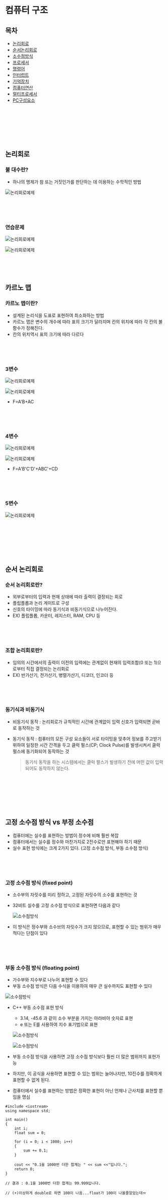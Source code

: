 # 컴퓨터 구조

## 목차
- [논리회로](#논리회로)
- [순서논리회로](#순서논리회로)
- [소수점방식](#소수점방식)
- [프로세서](#프로세서)
- [명령어](#명령어)
- [인터럽트](#인터럽트)
- [기억장치](#기억장치)
- [컴퓨터연산](#컴퓨터연산)
- [멀티프로세서](#멀티프로세서)
- [PC구성요소](#PC구성요소)

<br><br><br><br><br><br>

<div id="논리회로"></div>

## 논리회로

### 불 대수란?

- 하나의 명제가 참 또는 거짓인가를 판단하는 데 이용하는 수학적인 방법

![논리회로예제](./images/논리회로1.PNG)

<br><br><br>


### 연습문제


![논리회로예제](./images/논리회로2.PNG)



![논리회로예제](./images/논리회로3.PNG)

<br><br><br>

## 카르노 맵

### 카르노 맵이란?

- 설계된 논리식을 도표로 표현하여  최소화하는 방법
- 카르노 맵은 변수의 개수에 따라 표의 크기가 달라지며 칸의 위치에 따라 각 칸의 불 함수가 정해진다.
- 칸의 위치역시 표의 크기에 따라 다르다

<br><br><br>
### 3변수

![논리회로예제](./images/논리회로4.PNG)

![논리회로예제](./images/논리회로7.PNG)

- F=A'B+AC

<br><br><br>

### 4변수

![논리회로예제](./images/논리회로5.PNG)

![논리회로예제](./images/논리회로8.PNG)


- F=A'B'C'D'+ABC'+CD

<br><br><br>
### 5변수

![논리회로예제](./images/논리회로6.PNG)



<div id="순서논리회로"></div>

<br><br><br><br><br><br>
## 순서 논리회로

### 순서 논리회로란?
- 외부로부터의 입력과 현재 상태에 따라 출력이 결정되는 회로
- 플립플롭과 논리 게이트로 구성
- 신호의 타이밍에 따라 동기식과 비동기식으로 나누어진다.
- EX) 플립플롭, 카운터, 레지스터, RAM, CPU 등

<br><br><br>
### 조합 논리회로란?
- 임의의 시간에서의 출력이 이전의 입력에는 관계없이 현재의 입력조합(0 또는 1)으로부터 직접 결정되는 논리회로
- EX) 반가산기, 전가산기, 병렬가산기, 디코더, 인코더 등

<br><br><br>

### 동기식과 비동기식 

- 비동기식 동작 : 논리회로가 규칙적인 시간에 관계없이 입력 신호가 입력되면 곧바로 동작하는 것
- 동기식 동작 : 컴퓨터의 모든 구성 요소들이 서로 타이밍을 맞추어 정보를 주고받기 위하여 일정한 시간 간격을 두고 클럭 펄스(CP; Clock Pulse)를 발생시켜서 클럭 펄스에 동기화되어 동작하는 것

  > 동기식 동작을 하는 시스템에서는 클럭 펄스가 발생하기 전에 어떤 값이 입력되어도 동작하지 않는다.

<br><br><br><br><br><br>
  
  
<div id="소수점방식"></div>

## 고정 소수점 방식 vs 부정 소수점 

- 컴퓨터에는 실수를 표현하는 방법이 정수에 비해 훨씬 복잡
- 컴퓨터에서는 실수를 정수와 마찬가지로 2진수로만 표현해야 하기 때문
- 실수 표현 방식에는 크게 2가지 있다. (고정 소수점 방식, 부동 소수점 방식)

<br><br><br>
### 고정 소수점 방식 (fixed point)

- 소수부의 자릿수를 미리 정하고, 고정된 자릿수의 소수를 표현하는 것

- 32비트 실수를 고정 소수점 방식으로 표현하면 다음과 같다
  
  ![소수점방식](./images/소수점방식1.PNG)
  
- 이 방식은 정수부와 소수브의 자릿수가 크지 않으므로, 표현할 수 있는 범위가 매우 적다는 단점이 있다

<br><br><br>
### 부동 소수점 방식 (floating point)

- 가수부와 지수부로 나누어 표현할 수 있다
- 부동 소수점 방식은 다음 수식을 이용하여 매우 큰 실수까지도 표현할 수 있다

![소수점방식](./images/소수점방식2.PNG)


  - C++ 부동 소수점 표현 방식
  
    - 3.14, -45.6 과 같이 소수 부분을 가지는 아라비아 숫자료 표현
    - e 또는 E를 사용하여 지수 표기법으로 표현
    
    
    ![소수점방식](./images/소수점방식3.PNG)
    
    
    ![소수점방식](./images/소수점방식4.PNG)
    
    

- 부동 소수점 방식을 사용하면 고정 소수점 방식보다 훨씬 더 많은 범위까지 표현가능
- 하지만, 이 공식을 사용하면 표현할 수 있는 범위는 늘어나지만, 10진수를 정확하게 표현할 수 없게 된다.
- 컴퓨터에서 실수를 표현하는 방법은 정확한 표현이 아닌 언제나 근사치를 표현할 뿐임을 명심


```
#include <iostream>
using namespace std;

int main()
{
	int i;
	float sum = 0;
	
	for (i = 0; i < 1000; i++)
	{
		sum += 0.1;
	}
		
	cout << "0.1을 1000번 더한 합계는 " << sum <<"입니다.";
	return 0;
}

// 결과 : 0.1을 1000번 더한 합계는 99.999입니다.

// (+)이상하게 double로 하면 100이 나옴...float가 100이 나올줄알았는데ㅠ
```

<br><br><br><br><br><br>
<div id="중앙처리장치"></div>

## 중앙처리장치

### 중앙처리장치란?

- CPU (Central Processing Unit = 중앙처리장치)는 사람의 두뇌와 같이 컴퓨터 시스템에 부착된 모든 장치의 동작을 제어하고 명령을 실행하는 장치
- 중앙처리장치는 제어장치, 연산장치, 레지스터 그리고 이들을 연결하여 데이터를 전달하는 버스로 구성되어 있다.

<br><br><br>
### 제어장치란?

- 제어장치는 컴퓨터에 있는 모든 장치들의 동작을 지시하고 제어하는 장치
- ex) 제어장치는 명령 레지스터에서 읽어 들인 명령어를 해독하여 해당하는 장치에게 제어 신호를 보내 정확하게 수행하도록 지시한다.

<br><br><br>
### 연산장치란?

- 연산장치(ALU)는 제어장치의 명령에 따라 실제로 연산을 수행하는 장치
- 연산장치가 수행하는 연산에는 산술 연산, 논리 연산, 관계 연산, 이동(Shift) 등이 있다.

<br><br><br>
### 레지스터란?

- 레지스터는 CPU 내부에서 처리할 명령어나 연산의 중간 결과값 등을 일시적으로 기억하는 임시 기억장소
- 레지스터는 플립플롭(Flip-Flop)이나 래치(Latch)들을 병렬로 연결하여 구성
- 레지스터는 메모리 중에서 속도가 가장 빠르다
<br><br><br>

### 레지스터의 종류 및 기능

- 프로그램 카운터 (PC)
	- 다음 번에 실행할 번지를 기억하는 레지스터
	- 분기 명령이 실행되는 경우 그 목적지 주소로 갱신됨
	
- 명령 레지스터 (IR)
	- 현재 실행 중인 명령의 내용을 기억하는 레지스터
	
- 누산기 (AC)
	- 연산된 결과를 일시적으로 저장하는 레지스터로 연산의 중심
	
- 상태 레지스터 (SR)
	- 오버플로, 언더플로, 자리올림, 계산상태(0, +, -), 인터럽트 등의 시스템 내부의 순간순간 상태가 기록된 정보를 저장하고 있는 레지스터
	- 프로그램 제어와 밀접한 관계를 가짐
	
- 데이터 레지스터
	- 연산에 사용될 데이터를 기억하는 레지스터


<br><br><br><br><br><br>
### 버스란?

- 버스는 CPU, 메모리, I/O 장치 등과 상호 필요한 정보를 교환하기 위해 연결하는 공동의 전송선


<br><br><br>
<div id="명령어"></div>


## 명령어

### 명령어 구성

- 컴퓨터에서 실행되는 명령어는 크게 연산자가 표시되는 연산자(Operation)와 자료부(Operand)로 구성
	- 연산자 : 수행해야 할 동작에 맞는 연산자를 표시
		- ex) ADD, SUB, MUL, DIV, Shift, NOT, AND, OR, XOR 등
		
	- 자료부 : 실제 데이터에 대한 정보를 표시하는 부분
		- ex) 가상장소의 주소, 레지스터 번호, 사용할 데이터 등
<br><br><br>		
### 연산자의 기능

- 자료 전달 기능 : CPU와 기억장치 사이에서 정보를 교환하는 기능
	- Load : 기억장치에 있는 정보를 CPU로 꺼내오는 명령
	- Store : CPU에 있는 정보를 기억장치에 기억시키는 명령
	- Move : 레지스터 간에 자료를 전달하는 명령
	- Push : 스택에 자료를 저장하는 명령
	- Pop : 스택에서 자료를 꺼내오는 명령
	
- 제어 기능 : 명령의 실행 순서를 변경시킬 때 사용하는 명령
	- 무조건 분기 명령
		- GOTO, Jump
	- 조건 분기 명령
		- IF
	- Call : 부 프로그램 호출
	- Return : 부 프로그램에서 주 프로그램으로 복귀
	
- 입출력기능 : CPU와 I/O장치, 또는 메모리와 I/O장치 사이에서 자료를 전달하는 기능
	- INPUT : 입출력장치의 자료를 주기억장치로 입력하는 명령
	- OUTPUT : 주기억장치의 자료를 입출력장치로 출력하는 명령
	
<br><br><br>
### 명령어 형식

- 0주소 명령어

![명령어형식](./images/명령어형식1.PNG)

- 1주소 명령어

![명령어형식](./images/명령어형식2.PNG)


- 2주소 명령어

![명령어형식](./images/명령어형식3.PNG)


- 3주소 명령어

![명령어형식](./images/명령어형식4.PNG)

<br><br><br><br><br><br>

<div id="인터럽트"></div>

## 인터럽트

### 인터럽트란?

- 프로그램을 실행하는 도중에 예기치 않은 상황이 발생할 경우, 현재 실행중인 작업을 즉시 중단하고 발생된 상황을 우선 처리한 후 실행 중이던 작업으로 복귀하려 계속 처리하는 것

<br><br><br>
### 인터럽트의 종류 및 발생 원인

- 외부 인터럽트 
	- 전원 이상 인터럽트 : 정전이 되거나 전원 이상이 있는 경우
	- 기계 착오 인터럽트 : CPU의 기능적인 오류 동작이 발생한 경우
	- 외부 신호 인터럽트 : 키보드로 인터럽트 키를 누른 경우
	- 입출력 인터럽트 : 입출력장치가 데이터의 전송을 요구하거나 전송이 끝났음을 알리는 경우
	


- 내부 인터럽트
	- 프로그램 검사 인터럽트
		- 0으로 나누기가 발생한 경우
		- Overflow, Underflow 발생한 경우
		- 프로그램에서 명령어를 잘못 사용한 경우
		- 부당한 기억장소의 참조와 같은 프로그램 상의 오류
		

- 소프트웨어 인터럽트
	- SVC(SuperVisor Call) 인터럽트
		- 사용자가 SVC명령을 써서 의도적으로 호출한 경우
		- 복잡한 입출력 처리를 해야 하는 경우
<br><br><br>		
### 인터럽트 동작 원리


![인터럽트](./images/인터럽트1.PNG)

1. 인터럽트 요청 신호가 발생한다.

2. 현재 실행중이던 명령어는 끝까지 실행하고, 끝나면 중단한다.

3. 다음에 실행할 명령의 번지를 저장하고 있는 PC의 값을 메모리의 0번지에 보관한다.

4. 인터럽트 처리 루틴을 실행하여 인터럽트를 요청한 장치를 식별한다.

5. 실질적인 인터럽트를 처리한다. 인터럽트 서비스 프로그램이 실행중이어도 현재 처리하는 인터럽트보다 우선 순위가 높은 인터럽트가 발생하면 그 인터럽트를 먼저 처리해야 한다.

6. 메모리의 0번지에 기억된 값을 PC에 기억시킨다.

7. PC의 값을 이용하여 인터럽트 발생 이전에 수행중이던 프로그램을 계속 실행한다.


<br><br><br>
### 인터럽트 우선순위


![인터럽트](./images/인터럽트2.PNG)
<br><br><br>

### 인터럽트 우선순위 체제의 목적

- CPU에 연결되어 있는 여러 장치에서 동시에 하나 이상의 인터럽트가 발생하였을 때 먼저 서비스할 장치를 결정하기 위해서
	- 각 장치에 우선순위를 부여하는 기능
	- 인터럽트를 요청한 장치의 우선순위를 판별하는 기능
	- 우선순위가 높은 것을 먼저 처리할 수 있는 기능
<br><br><br>	
### 소프트웨어적 인터럽트 우선순위 판별 방법 : Polling

- 인터럽트 발생 시 우선순위가 가장 높은 인터럽트 자원부터 인터럽트 요청 플래그를 차례로 검사하여 찾고 이에 해당하는 인터럽스 서비스 루틴을 수행하는 방식

- 자기디스크와 같이 속도가 빠른 장치에 높은 등급을 부여
- 회로가 간단하고, 우선순위 변경이 쉬우며, 별도의 하드웨어가 필요 없으므로 경제적
- 많은 인터럽트가 있을 때 그들을 모두 조사하는 데 많은 시간이 걸려 반응시간이 느리다는 단점이 존재

<br><br><br>
### 하드웨어적 인터럽트 우선순위 판별 방법 : Vectored Interrupt

- CPU와 Interrupt를 요청할 수 있는 장치 사이에 장치 번호에 해당하는 버스를 병렬이나 직렬로 요청하여 요청 장치의 번호를 CPU에 알리는 방식

- 별도의 프로그램 루틴이 없어서 응답 속도가 빠르다
- 회로가 복잡하고 융통성이 없으며 추가적인 하드웨어가 필요하므로 비경제적
	- 직렬 우선순위 부여 방식( = 데이지 체인 방식 ) : 인터럽트가 발생하는 모든 장치를 한 개의 회선에 직렬로 연결
	- 병렬 우선순위 부여 방식 : 인터럽트가 발생하는 각 장치를 개별적인 회선으로 연결
	
	
<br><br><br><br><br><br>
<div id="기억장치"></div>

## 기억장치


### 메모리의 계층 구조

- CPU 레지스터 / 캐시 메모리 / 메인 메모리 / 하드 디스크
	- 하드 디스크 : 프로그램과 데이터를 영구히 저장하는 장치, CPU의 필요에 따라 저장되어 있는 프로그램과 데이터는 메인 메모리로 전송
	- DRAM : 데이터를 일시적으로 저장하는 장치, 전원을 끄면 모두 지워지는 휘발성 메모리
	- 캐시 메모리 : 매우 빠른 속도의 캐시 메모리를 두어 현재 CPU가 자주 사용하는 프로그램 일부와 데이터 일부를 저장하여 동작하면서 처리 속도의 향상을 가져오게 된다. SRAM으로 구현
	- 메인 메모리 : 현재 실행 중인 프로그램과 프로그램에 필요한 데이터를 일시적으로 저장하는 장치, byte 또는 word 단위로 분할해서 어드레스를 할당, 주요 기능은 데이터 저장하는 "쓰기"와 데이터를 읽는 "읽기"
	- 캐시 메모리 : SRAM으로 구성, DRAM으로 구현된 메인 메모리에 비해 속도가 5~10배 정도 



<br><br><br>
### 기억장치의 계층 구조

![기억장치](./images/기억장치1.PNG)

<br><br><br>

### 기억장치의 구분

![기억장치](./images/기억장치2.PNG)

<br><br><br>
### 주기억장치

- CPU가 직접 접근하여 처리할 수 있는 고속의 기억장치
- 현재 수행되는 프로그램과 데이터를 저장
- 종류로 ROM, RAM이 있다

<br><br><br>
### ROM (Read Only Memory)

- 기억된 내용을 읽을 수만 있는 기억장치로 일반적으로 쓰기는 불가능
- 전원이 꺼져도 기억된 내용이 지워지지 않는 비휘발성 메모리
- 주기억장치로 사용하기보다는 주로 기본 입출력시스템(BIOS), 자가 진단 프로그램(POST) 같이 변경 가능성이 희박한 시스템 소프트웨어를 기억시키는 데 이용

<br><br><br>
### RAM (Random Access Memory)

- 자유롭게 읽고 쓸 수 있는 기억장치
- 현재 사용중인 프로그램이나 데이터가 저장
- 전원이 꺼지면 기억된 내용이 모두 사라지는 휘발성 메모리
- 정보가 저장된 위치는 주소로 구분

<br><br><br>
### 보조기억장치란?

- 보조기억장치는 주기억장치의 단점을 보완하기 위한 기억장치
- 보조기억장치는 주기억장치에 비해 속도는 느리지만 전원이 차단되어도 내용이 그대로 유지되고, 저장 용량이 크다는 장점이 있다
- 중앙처리장치(CPU)와 직접 자료 교환이 불가능하다
- 접근 시간이 오래 걸린다
- 일반적으로 주기억장치는 데이터를 저장할 때 DMA방식을 사용한다

<br><br><br>
### 연관기억장치란?

- 연관기억장치는 기억장치에서 자료를 찾을 때 주소에 의해 접근하지 않고, 기억된 내용의 일부를 이용하여 Access할 수 있는 기억장치

- 주소에 의해서만 접근이 가능한 기억장치보다 정보 검색이 신속하다
- 캐시 메모리나 가상 메모리 관리 기법에서 사용하는 Mapping Table이 사용된다

<br><br><br>
### 캐시 메모리란?

- CPU의 처리 속도와 주기억장치의 접근 속도 차이를 줄이기 위해 사용하는 메모리

<br><br><br>
### 캐시 메모리의 특징

- 캐시는 주기억장치와 CPU 사이에 위치하며, 자주 사용하는 프로그램과 데이터를 기억
- 메모리 계층 구조에서 가장 빠른 소자이며, 처리속도가 거의 CPU의 속도와 비슷할 정도
- 캐시를 사용하면 주기억장치를 접근(Access)하는 횟수가 줄어듦으로써 컴퓨터의 처리 속도가 향상

<br><br><br>
### 캐시 설계 시 고려할 사항

- 캐시의 크기
- 전송 Block Size
- 교체 알고리즘

<br><br><br>
### 캐시 메모리 쓰기 정책

- 캐시에 저장되어 있는 데이터에 수정이 발생했을 때 그 수정된 내용을 주기억장치에 갱신하기 위해 시기와 방법을 결정하는 것으로 다음의 3가지가 있다.

	- Write-Through : 캐시에 쓰기 동작이 이루어질 때마다 캐시 메모리와 주기억장치의 내용을 동시에 갱신, 쓰기 동작에 걸리는 시간이 가장 길다
	- Write-Back : 캐시에 쓰기 동작이 이루어지는 동안은 캐시의 내용만이 갱신되고, 캐시의 내용이 캐시로부터 제거될 때 주기억장치에 복사
	- Write-Once : 캐시에 쓰기 동작이 이루어질 때 한 번만 기록하고 이후의 기록은 모두 무시
	
<br><br><br>
### 가상기억장치란?

- 가상기억장치는 기억 용량이 작은 주기억장치를 마치 큰 용량을 가진 것처럼 사용할 수 있도록 하는 운영체제의 메모리 운영 기법

- 사용자는 프로그램의 크기에 제한 받지 않고 프로그램 실행이 가능하다

<br><br><br>
### 가상기억장치의 특징

- 보조기억장치를 이용하여 주기억장치의 용량 확보
- 사용자 프로그램을 여러 개의 작은 블록으로 나누어서 보조기억장치 상에 보관해 놓고 프로그램 실행 시 필요한 부분들만 주기억장치에 적재
- 주기억장치의 이용률과 다중 프로그래밍의 효율을 높일 수 있다

<br><br><br>
### 가상기억장치에서 주소

- 가상주소(논리주소) : 보조기억장치 상의 주소
- 실기억주소(물리적 주소) : 주기억장치 상의 주소, 이들 주소의 집합을 메모리 공간이라고 한다

<br><br><br>
### 가상기억장치의 관리 기법

- 페이징기법 : OS가 보조기억장치에 있는 프로그램을 동일한 크기의 블록으로 나누어서 관리하는 기법
- 세그먼트 기법 : 사용자가 보조기억장치에 있는 프 로그램을 가변적인 크기의 블록으로 나누어서 관리하는 기법

<br><br><br>
### 기억장치의 관리 전략

- 기억장치의 관리 전략은 보조기억장치에 저장되어 있는 프로그램을 주기억장치에 효율적으로 적재하기 위한 방법
	- 반입 전략
		- 보조 기억장치에 보관중인 프로그램이나 데이터를 언제 주기억장치에 적재할 것인지를 결정하는 전략
			- 요구 반입 : 실행 프로그램이 요구할 때 적재
			- 예상 반입 : 실행 프로그램에 의해 참조될 것을 예상하여 미리 적재
			
	- 배치 전략
		- 새로 반입되는 프로그램이나 데이터를 주기억장치의 어디에 위치시킬 것인지를 결정
			- 최초 적합
			- 최적 적합
			- 최악 적합
			
	- 교체 전략
		- 이미 사용되고 있는 페이지 프레임 중에서 어느 하나를 선택하여 지우고, 새로운 프로그램을 주기억장치에 배치하려고 할 때 결정하는 전략
			- FIFO
			- OPT
			- LRU
			- NUR
			- LFU
<br><br><br><br><br><br>

<div id="병렬컴퓨터"></div>
## 병럴 컴퓨터

### 병렬 처리의 개념

- 다수의 프로세서에서 동시에 여러 작업(Process)을 처리하는 것

<br><br><br>

### 병럴 컴퓨터의 특징

- 일부 하드웨어 오류가 발생하더라도 전체 시스템은 동작할 수 있다
- 처리 속도가 빠르다
- 프로그램 작성이 어렵다
- 기억장치를 공유한다

- ex) 일기예보, 인공지능 분야에서의 음성, 화상, 자연어 처리 등

<br><br><br>
### 병렬 컴퓨터의 분류

- SISD (Single Instruction steam Single Data System)
	- 현재의 보통 컴퓨터 구조
	- 명렁 하나가 자료 하나를 처리하는 구조
	- 파이프라인에 의한 시간적 병렬 처리가 가능
	
- SIMD
	- 한 개의 명령으로 여러 Data를 동시에 처리하는 구조
	- 다수의 처리기가 한 개의 제어장치에 의해 제어
	- 모든 처리기는 제어장치로부터 같은 명령을 수행하도록 제어하지만 처리기는 각각 다른 자료를 사용
	
- MISD
	- 다수의 처리기에 의해 각각의 명령들이 하나의 Data를 처리하는 구조
	- 실제로 사용 x
	
- MIMD
	- 다수의 처리가가 각각 다른 명령 흐름과 자료 흐름을 가지고 여러 개의 자료를 처리하는 구조
	- 각 처리기 사이에서 상호작용이 일어나는 데 상호작용이 강하면 다중 처리기, 약하면 분산 처리 시스템이라고 한다
	- 다중 처리기에 의한 비동기적 병렬 처리가 가능하다
	
	
	
<br><br><br><br><br><br>	
<div id="컴퓨터연산"></div>

## 컴퓨터 연산


### 기본 개념

- 비트 : 2진 정보를 저장하는 최소의 단위
- 바이트 : 비트 8개가 모여 최소한의 의미를 지니는 단위
- ASCII 코드 : 7비트로 문자를 표현한 것으로 총 128가지의 문자를 표현할 수 있다. 하나의 문자는 기본적으로 8비트로 구성되어 있는데, 남는 1비트는 패리티 비트로 사용

	- ex) 대문자를 소문자로 변경하는 방법
	- ch1='K'
	- ch2=ck1-'A'+'a'  or 'A'가 65이고, 'a'가 97인 것을 이용해서 풀어도 상관x
	
- 유니코드 : 언어와 상관없이 모든 문자를 16비트(2byte)로 표현하므로, 최대 65,536자를 표현
- UTF-8 : 영문, 숫자, 기호를 1byte로 표현하고, 한글(초성, 중성, 종성)과 한자 등은 3bytes로 표현, 전세계의 모든 글자를 한 번에 표현 가능하다


<br><br><br><br><br><br>

<div id="멀티프로세서"></div>

## 멀티 프로세서

### 멀티 프로세서란?

- 여러 개의 프로그램을 동시에 실행하거나 하나의 프로그램을 분할해서 동시에 실행하는 것을 병렬 처리라고 한다. 이러한 병렬 처리를 가능케 하는 것이 멀티 프로세서이다.
<br><br><br>
### 멀티 프로세서의 장점

- 성능 향상
- 신뢰성 향상 (4대 중 1대가 죽어도 서비스는 계속되기 때문)

<br><br><br>
### 멀티 프로세서의 분류

- 집중 메모리 구조
	- CPU마다 메모리를 따로 두지 않고, 버스를 기준으로 CPU 반대 쪽에 있음
	- CPU의 메모리 접근을 버스를 통해 이루어지므로 어느 CPU든 메모리 접근, 시간은 동일
	- 단점
		- 통신은 모든 CPU들이 메모리를 공유하기 때문에 일반적으로 공유 변수 사용 (메모리 접근 충돌 가능성 크다)
		- 캐시 메모리를 사용하였을 때, 캐시 메모리의 일관성에 대한 문제가 생긴다
	- 보완책
		- 자주 사용하는 프로그램과 데이터를 캐시 메모리에 저장해두고, 동작하면 메모리에 대한 접근을 줄일 수 있다.


- 분산 메모리 구조
	- CPU마다 메모리를 따로 있어서, 메모리 접근에 대한 충돌이 생기지 않는다 (성능을 높이기 위해서 캐시 메모리 또한 사용 가능)
	- 분산 메모리 구조에서의 통신 방법
		- 메모리를 전달하는 방식으로 CPU1의 프로그램이 보내는 메시지를 CPU2의 프로그램이 받음
		- CPU 자신이 가지고 있는 메모리뿐만 아니라 다른 CPU의 메모리도 접근이 가능하도록 하여 공유 변수를 이용하여 통신
		
<br><br><br>	
### 캐시의 일관성 유지하기

- 쓰기 무효화

<br><br><br>
### 클러스터링

- 서버 여러 대를 하나의 멀티프로세서처럼 동작하도록 구현하는 것이 클러스터링
- 클러스터링은 멀티프로세서에 비해 비용이 적게들고 확장하기 쉬워서 많이 사용


<br><br><br><br><br><br>
<div id="PC구성요소"></div>


## PC구성요소

- PC에 반드시 있어야 하는 구성장치로는 CPU, 메인보드, RAM, HDD, 파워 5가지가 있다.
- 5가지 중에서 하나라도 없으면 컴퓨터는 작동할 수가 없다
- 여기서 부가적으로 그래픽 카드가 있다


<br><br><br>
### CPU (Central Processing Unit) : 중앙 처리 장치

- 컴퓨터를 이루는 가장 중요한 요소로서, 데이터를 처리하는 장치
- 연산, 기억, 제어를 담당하여, 사람으로 치면 '뇌'의 역할을 한다

![컴퓨터구성요소](./images/컴퓨터구성요소1.PNG)
<br><br><br>
### 메인보드 (Main board)

- 각 부품들 (CPU, HDD, ODD, RAM, 모니터 등)을 구성, 연결을 해주는 아주 중요한 구성품
- 컴퓨터의 안정성을 유지해주고, 각 부품이 제 성능을 발휘할 수 있게 구성해주는 장치
- 사람으로 치면 각 신경망과 뼈대


![컴퓨터구성요소](./images/컴퓨터구성요소2.PNG)

<br><br><br>
### RAM (Random Access Memory)

- 램은 컴퓨터의 명령을 기록하거나 판독하는 장치
- 휘발성이 있는 저장장치
- 컴퓨터의 대부분의 작업은 RAM에 올려놓고 작업을 한다고 생각하면 된다.

![컴퓨터구성요소](./images/컴퓨터구성요소3.PNG)
<br><br><br>
### HDD (Hard Disk Drive) : 하드 디스크

- HDD는 저장장치이다. CPU는 일을 시키는 명령을 내린다.
- 그런데 할 일 거리가 없으면 컴퓨터는 마우 쓰잘데기 없다.
- 그래서 HDD라는 하드디스크에 '할 일'들을 저장시켜 놓는다.
- CPU는 HDD에 있는 파일들을 RAM에다 가져와서 일을 한다.

![컴퓨터구성요소](./images/컴퓨터구성요소4.PNG)

<br><br><br>
### 파워 서플라이 (Power Supply)

- 컴퓨터 각 부품에 전기를 공급하는 장치
- 인간의 '심장'이라 할 수 있다


![컴퓨터구성요소](./images/컴퓨터구성요소5.PNG)

<br><br><br>

### VGA (Video Graphics Array) : 그래픽 카드

- 그래픽 카드가 없어도 본체가 돌아가는 데에는 문제가 없다
- 하지만, 꼭 필요하다. 화면에 출력되야, 작업을 하던 게임을 할 수 있지 않나
- 필요없다고 한 것은 예전에 CPU에 내장 그래픽이 장착되 있었기 때문
- 자신의 용도가 게임이나 전문적인 그래픽 작업이 아닌 이상 현재 나오는 CPU에 장착된 내장 그래픽만으로도 문제가 없다.

<br><br><br>
### SSD

- 최근 HDD 대체 부품으로 각광받는 부품
- 저장 장치이며, 읽는 속도가 매우 빨라 인기가 높다 (부팅, 각종 소프트웨어 로딩, 인터넷 창 로딩 등)
- 고사양~초고사양 소프트웨어 구동시에는 필수
- 단점은 좀 비싸다
<br><br><br>


### ODD

- CD를 읽는 장치
- 유틸리티나 드라이브 CD로 설치, 정품 운영체제 CD를 사서 돌리 경우 필요
<br><br><br>

### 입출력 장치

- 모니터, 키보드, 마우스



<br><br><br>





